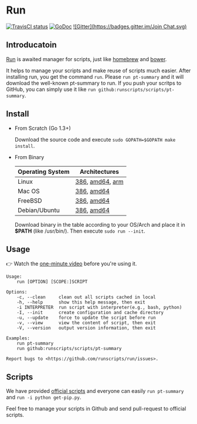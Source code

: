 # Run

[![TravisCI status](https://secure.travis-ci.org/runscripts/run.png)](http://travis-ci.org/runscripts/run) [![GoDoc](https://godoc.org/github.com/runscripts/run?status.svg)](https://godoc.org/github.com/runscripts/run) [![Gitter](https://badges.gitter.im/Join Chat.svg)](https://gitter.im/runscripts/runscripts?utm_source=badge&utm_medium=badge&utm_campaign=pr-badge&utm_content=badge)

## Introducatoin

[Run](https://github.com/runscripts/run) is awaited manager for scripts, just like [homebrew](https://github.com/Homebrew/homebrew) and [bower](https://github.com/bower/bower).

It helps to manage your scripts and make reuse of scripts much easier. After installing run, you get the command `run`. Please `run pt-summary` and it will download the well-known pt-summary to run. If you push your scritps to GitHub, you can simply use it like `run github:runscripts/scripts/pt-summary`.

## Install

* From Scratch (Go 1.3+)

  Download the source code and execute `sudo GOPATH=$GOPATH make install`.

* From Binary

  Operating System | Architectures
  ---------------- | -------------
  Linux            | [386](https://raw.githubusercontent.com/runscripts/run/packages/packages/linux_386/run), [amd64](https://raw.githubusercontent.com/runscripts/run/packages/packages/linux_amd64/run), [arm](https://raw.githubusercontent.com/runscripts/run/packages/packages/linux_arm/run)
  Mac OS           | [386](https://raw.githubusercontent.com/runscripts/run/packages/packages/darwin_386/run), [amd64](https://raw.githubusercontent.com/runscripts/run/packages/packages/darwin_amd64/run)
  FreeBSD          | [386](https://raw.githubusercontent.com/runscripts/run/packages/packages/freebsd_386/run), [amd64](https://raw.githubusercontent.com/runscripts/run/packages/packages/freebsd_amd64/run)
  Debian/Ubuntu    | [386](https://raw.githubusercontent.com/runscripts/run/packages/packages/deb/run_20141202-0.2.2_386.deb), [amd64](https://raw.githubusercontent.com/runscripts/run/packages/packages/deb/run_20141202-0.2.2_amd64.deb)
  
  Download binary in the table according to your OS/Arch and place it in **$PATH** (like /usr/bin/). Then execute `sudo run --init`.

## Usage

:point_right: Watch the [one-minute video](https://www.youtube.com/watch?v=WXUcJvrZP6M) before you're using it.

```
Usage:
	run [OPTION] [SCOPE:]SCRIPT

Options:
	-c, --clean     clean out all scripts cached in local
	-h, --help      show this help message, then exit
	-i INTERPRETER  run script with interpreter(e.g., bash, python)
	-I, --init      create configuration and cache directory
	-u, --update    force to update the script before run
	-v, --view      view the content of script, then exit
	-V, --version   output version information, then exit

Examples:
	run pt-summary
	run github:runscripts/scripts/pt-summary

Report bugs to <https://github.com/runscripts/run/issues>.
```

## Scripts

We have provided [official scripts](https://github.com/runscripts/scripts) and everyone can easily `run pt-summary` and `run -i python get-pip.py`.

Feel free to manage your scripts in Github and send pull-request to official scripts.
